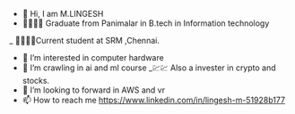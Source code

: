 - 👋 Hi, I am M.LINGESH
- 👨‍🎓👨‍🎓 Graduate from Panimalar in B.tech in Information technology

_ 👨‍🎓👨‍🎓Current student at SRM ,Chennai.
- 👀 I’m interested in computer hardware
- 🌱 I’m crawling in ai and ml course 
_💹💹 Also a invester in crypto and stocks.
- 💞️ I’m looking to forward in AWS and vr 
- 📫 How to reach me 
https://www.linkedin.com/in/lingesh-m-51928b177
<!---
Lingeshm22/Lingeshm22 is a ✨ special ✨ repository because its `README.md` (this file) appears on your GitHub profile.
You can click the Preview link to take a look at your changes.
--->
